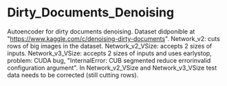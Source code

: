 # Dirty_Documents_Denoising
Autoencoder for dirty documents denoising.
Dataset didponible at "https://www.kaggle.com/c/denoising-dirty-documents".
Network_v2: cuts rows of big images in the dataset.
Network_v2_VSize: accepts 2 sizes of inputs.
Network_v3_VSize: accepts 2 sizes of inputs and uses earlystop, problem: CUDA bug, "InternalError: CUB segmented reduce errorinvalid configuration argument".
In Network_v2_VSize and Network_v3_VSize test data needs to be corrected (still cutting rows).
